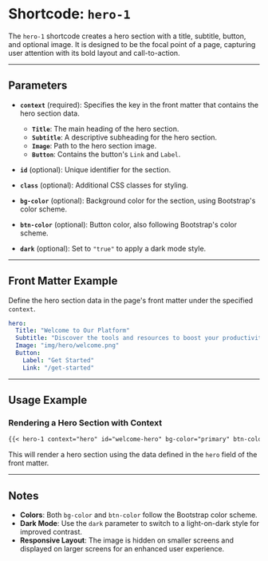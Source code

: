 # Shortcode: `hero-1`

The `hero-1` shortcode creates a hero section with a title, subtitle, button, and optional image. It is designed to be the focal point of a page, capturing user attention with its bold layout and call-to-action.

---

## Parameters

- **`context`** (required): Specifies the key in the front matter that contains the hero section data.
    - **`Title`**: The main heading of the hero section.
    - **`Subtitle`**: A descriptive subheading for the hero section.
    - **`Image`**: Path to the hero section image.
    - **`Button`**: Contains the button's `Link` and `Label`.

- **`id`** (optional): Unique identifier for the section.
- **`class`** (optional): Additional CSS classes for styling.
- **`bg-color`** (optional): Background color for the section, using Bootstrap's color scheme.
- **`btn-color`** (optional): Button color, also following Bootstrap's color scheme.
- **`dark`** (optional): Set to `"true"` to apply a dark mode style.

---

## Front Matter Example

Define the hero section data in the page's front matter under the specified `context`.

```yaml
hero:
  Title: "Welcome to Our Platform"
  Subtitle: "Discover the tools and resources to boost your productivity."
  Image: "img/hero/welcome.png"
  Button:
    Label: "Get Started"
    Link: "/get-started"
```

---

## Usage Example

### Rendering a Hero Section with Context

```markdown
{{< hero-1 context="hero" id="welcome-hero" bg-color="primary" btn-color="secondary" dark="true" >}}
```

This will render a hero section using the data defined in the `hero` field of the front matter.

---

## Notes

- **Colors**: Both `bg-color` and `btn-color` follow the Bootstrap color scheme.
- **Dark Mode**: Use the `dark` parameter to switch to a light-on-dark style for improved contrast.
- **Responsive Layout**: The image is hidden on smaller screens and displayed on larger screens for an enhanced user experience.
